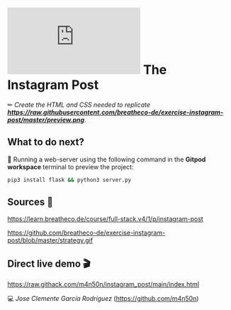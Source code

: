 # ![4Geeks Logo](http://assets.breatheco.de/apis/img/images.php?blob&random&cat=icon&tags=4geeks,16) The Instagram Post

✏ *Create the HTML and CSS needed to replicate **<https://raw.githubusercontent.com/breatheco-de/exercise-instagram-post/master/preview.png>***.

## What to do next?

📄 Running a web-server using the following command in the **Gitpod workspace** terminal to preview the project:

```sh
pip3 install flask && python3 server.py
```

## Sources 📌

<https://learn.breatheco.de/course/full-stack.v4/1/p/instagram-post>

<https://github.com/breatheco-de/exercise-instagram-post/blob/master/strategy.gif>

## Direct live demo 🎬

<https://raw.githack.com/m4n50n/instagram_post/main/index.html>

💻 _Jose Clemente García Rodríguez_ (<https://github.com/m4n50n>)
